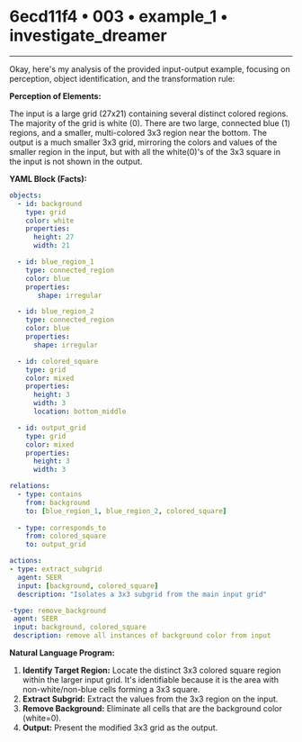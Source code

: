 # 6ecd11f4 • 003 • example_1 • investigate_dreamer

---
Okay, here's my analysis of the provided input-output example, focusing on perception, object identification, and the transformation rule:

**Perception of Elements:**

The input is a large grid (27x21) containing several distinct colored regions. The majority of the grid is white (0). There are two large, connected blue (1) regions, and a smaller, multi-colored 3x3 region near the bottom. The output is a much smaller 3x3 grid, mirroring the colors and values of the smaller region in the input, but with all the white(0)'s of the 3x3 square in the input is not shown in the output.

**YAML Block (Facts):**



```yaml
objects:
  - id: background
    type: grid
    color: white
    properties:
      height: 27
      width: 21

  - id: blue_region_1
    type: connected_region
    color: blue
    properties:
       shape: irregular

  - id: blue_region_2
    type: connected_region
    color: blue
    properties:
      shape: irregular

  - id: colored_square
    type: grid
    color: mixed
    properties:
      height: 3
      width: 3
      location: bottom_middle

  - id: output_grid
    type: grid
    color: mixed
    properties:
      height: 3
      width: 3

relations:
  - type: contains
    from: background
    to: [blue_region_1, blue_region_2, colored_square]
  
  - type: corresponds_to
    from: colored_square
    to: output_grid

actions:
- type: extract_subgrid
  agent: SEER
  input: [background, colored_square]
  description: "Isolates a 3x3 subgrid from the main input grid"

-type: remove_background
 agent: SEER
 input: background, colored_square
 description: remove all instances of background color from input

```



**Natural Language Program:**

1.  **Identify Target Region:** Locate the distinct 3x3 colored square region within the larger input grid. It's identifiable because it is the area with non-white/non-blue cells forming a 3x3 square.
2.  **Extract Subgrid:** Extract the values from the 3x3 region on the input.
3. **Remove Background:** Eliminate all cells that are the background color (white=0).
4.  **Output:** Present the modified 3x3 grid as the output.

